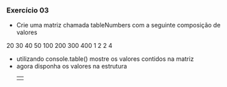 ### Exercício 03


 - Crie uma matriz chamada tableNumbers com a seguinte composição de valores

20 30 40 50
100 200 300 400
1 2 2 4

- utilizando console.table() mostre os valores contidos na matriz
- agora disponha os valores na estrutura <table> <tr> <td>